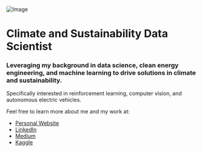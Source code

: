 ![Image](https://joshtingcom.files.wordpress.com/2021/12/dscf8555-2.jpg?w=1920&h=&zoom=2)
# Climate and Sustainability Data Scientist

### Leveraging my background in data science, clean energy engineering, and machine learning to drive solutions in climate and sustainability.

Specifically interested in reinforcement learning, computer vision, and autonomous electric vehicles.

Feel free to learn more about me and my work at:
* [Personal Website](https://joshting.com/)
* [LinkedIn](https://www.linkedin.com/in/justjoshtings)
* [Medium](http://joshting.medium.com/)
* [Kaggle](https://www.kaggle.com/justjoshtings)





<!---
justjoshtings/justjoshtings is a ✨ special ✨ repository because its `README.md` (this file) appears on your GitHub profile.
You can click the Preview link to take a look at your changes.
--->
